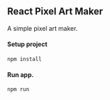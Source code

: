 ## React Pixel Art Maker

 A simple pixel art maker.
 
 
#### Setup project
`npm install`

#### Run app.
`npm run`
